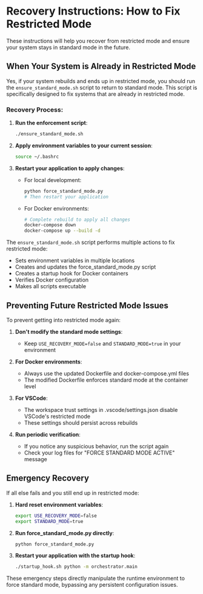 # Recovery Instructions: How to Fix Restricted Mode

These instructions will help you recover from restricted mode and ensure your system stays in standard mode in the future.

## When Your System is Already in Restricted Mode

Yes, if your system rebuilds and ends up in restricted mode, you should run the `ensure_standard_mode.sh` script to return to standard mode. This script is specifically designed to fix systems that are already in restricted mode.

### Recovery Process:

1. **Run the enforcement script**:
   ```bash
   ./ensure_standard_mode.sh
   ```

2. **Apply environment variables to your current session**:
   ```bash
   source ~/.bashrc
   ```

3. **Restart your application to apply changes**:
   - For local development:
     ```bash
     python force_standard_mode.py
     # Then restart your application
     ```
   
   - For Docker environments:
     ```bash
     # Complete rebuild to apply all changes
     docker-compose down
     docker-compose up --build -d
     ```

The `ensure_standard_mode.sh` script performs multiple actions to fix restricted mode:

- Sets environment variables in multiple locations
- Creates and updates the force_standard_mode.py script
- Creates a startup hook for Docker containers
- Verifies Docker configuration
- Makes all scripts executable

## Preventing Future Restricted Mode Issues

To prevent getting into restricted mode again:

1. **Don't modify the standard mode settings**: 
   - Keep `USE_RECOVERY_MODE=false` and `STANDARD_MODE=true` in your environment

2. **For Docker environments**:
   - Always use the updated Dockerfile and docker-compose.yml files
   - The modified Dockerfile enforces standard mode at the container level

3. **For VSCode**:
   - The workspace trust settings in .vscode/settings.json disable VSCode's restricted mode
   - These settings should persist across rebuilds

4. **Run periodic verification**:
   - If you notice any suspicious behavior, run the script again
   - Check your log files for "FORCE STANDARD MODE ACTIVE" message

## Emergency Recovery

If all else fails and you still end up in restricted mode:

1. **Hard reset environment variables**:
   ```bash
   export USE_RECOVERY_MODE=false
   export STANDARD_MODE=true
   ```

2. **Run force_standard_mode.py directly**:
   ```bash
   python force_standard_mode.py
   ```

3. **Restart your application with the startup hook**:
   ```bash
   ./startup_hook.sh python -m orchestrator.main
   ```

These emergency steps directly manipulate the runtime environment to force standard mode, bypassing any persistent configuration issues.

